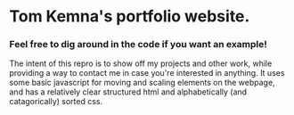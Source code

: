 # Tom Kemna's portfolio website.

### Feel free to dig around in the code if you want an example!

The intent of this repro is to show off my projects and other work, while providing a way to contact me in case you're interested in anything. It uses some basic javascript for moving and scaling elements on the webpage, and has a relatively clear structured html and alphabetically (and catagorically) sorted css.
